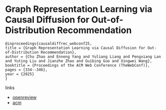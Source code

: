 # Graph Representation Learning via Causal Diffusion for Out-of-Distribution Recommendation

```
@inproceedings{causaldiffrec_webconf25,
title = {Graph Representation Learning via Causal Diffusion for Out-of-Distribution Recommendation},
author = {Chu Zhao and Enneng Yang and Yuliang Liang and Pengxiang Lan and Yuting Liu and Jianzhe Zhao and Guibing Guo and Xingwei Wang},
booktitle = {Proceedings of the ACM Web Conference (TheWebConf)},
pages = {334--346},
year = {2025}
}
```

links
- [openreview](https://openreview.net/forum?id=8O8eqpaCAI)
- [acm](https://dl.acm.org/doi/10.1145/3696410.3714849)

